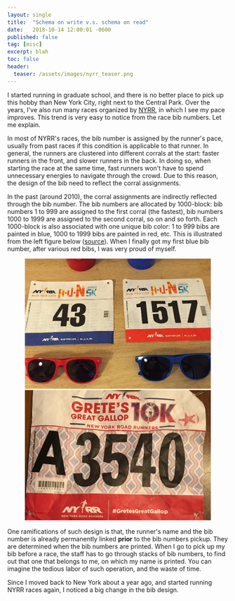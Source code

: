 ```yaml
---
layout: single
title:  "Schema on write v.s. schema on read"
date:   2018-10-14 12:00:01 -0600
published: false
tag: [misc]
excerpt: blah
toc: false
header:
  teaser: /assets/images/nyrr_teaser.png
---
```

I started running in graduate school, and there is no better place to pick up this hobby than New York City, right next to the Central Park. Over the years, I've also run many races organized by [NYRR](https://www.nyrr.org/), in which I see my pace improves. This trend is very easy to notice from the race bib numbers. Let me explain.

In most of NYRR's races, the bib number is assigned by the runner's pace, usually from past races if this condition is applicable to that runner. In general, the runners are clustered into different corrals at the start: faster runners in the front, and slower runners in the back. In doing so, when starting the race at the same time, fast runners won't have to spend unnecessary energies to navigate through the crowd. Due to this reason, the design of the bib need to reflect the corral assignments.   

In the past (around 2010), the corral assignments are indirectly reflected through the bib number. The bib numbers are allocated by 1000-block: bib numbers 1 to 999 are assigned to the first corral (the fastest), bib numbers 1000 to 1999 are assigned to the second corral, so on and so forth. Each 1000-block is also associated with one unique bib color: 1 to 999 bibs are painted in blue, 1000 to 1999 bibs are painted in red, etc. This is illustrated from the left figure below ([source](http://racepacejess.com/2015-nyrr-r-u-n-5k-recap-pr-maybe/)). When I finally got my first blue bib number, after various red bibs, I was very proud of myself.

<figure class="half">
<a href="/assets/images/nyrr_old_bib.jpg"><img src="/assets/images/nyrr_old_bib.jpg" ></a>
<a href="/assets/images/nyrr_new_bib.jpg"><img src="/assets/images/nyrr_new_bib.jpg"></a>
</figure>

One ramifications of such design is that, the runner's name and the bib number is already permanently linked **prior** to the bib numbers pickup. They are determined when the bib numbers are printed. When I go to pick up my bib before a race, the staff has to go through stacks of bib numbers, to find out that one that belongs to me, on which my name is printed. You can imagine the tedious labor of such operation, and the waste of time. 

Since I moved back to New York about a year ago, and started running NYRR races again, I noticed a big change in the bib design. 

